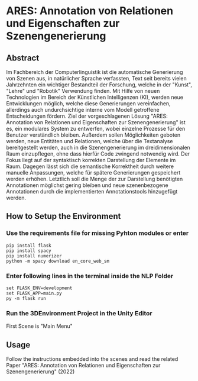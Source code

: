 # ARES: Annotation von Relationen und Eigenschaften zur Szenengenerierung

## Abstract
Im Fachbereich der Computerlinguistik ist die automatische Generierung von Szenen aus, in natürlicher Sprache verfassten, Text seit bereits vielen Jahrzehnten ein wichtiger Bestandteil der Forschung, welche in der "Kunst", "Lehre" und "Robotik" Verwendung finden. Mit Hilfe von neuen Technologien im Bereich der Künstlichen Intelligenzen (KI), werden neue Entwicklungen möglich, welche diese Generierungen vereinfachen, allerdings auch undurchsichtige interne vom Modell getroffene Entscheidungen fördern. 
Ziel der vorgeschlagenen Lösung "ARES: Annotation von Relationen und Eigenschaften zur Szenengenerierung" ist es, ein modulares System zu entwerfen, wobei einzelne Prozesse für den Benutzer verständlich bleiben. Außerdem sollen Möglichkeiten geboten werden, neue Entitäten und Relationen, welche über die Textanalyse bereitgestellt werden, auch in die Szenengenerierung im dreidimensionalen Raum einzupflegen, ohne dass hierfür Code zwingend notwendig wird. Der Fokus liegt auf der syntaktisch korrekten Darstellung der Elemente im Raum. Dagegen lässt sich die semantische Korrektheit durch weitere manuelle Anpassungen, welche für spätere Generierungen gespeichert werden erhöhen. Letztlich soll die Menge der zur Darstellung benötigten Annotationen möglichst gering bleiben und neue szenenbezogene Annotationen durch die implementierten Annotationstools hinzugefügt werden.

## How to Setup the Environment

### Use the requirements file for missing Pyhton modules or enter
```
pip install flask
pip install spacy
pip install numerizer
python -m spacy download en_core_web_sm
```
### Enter following lines in the terminal inside the NLP Folder
```
set FLASK_ENV=development
set FLASK_APP=main.py
py -m flask run
```
### Run the 3DEnvironment Project in the Unity Editor 
First Scene is "Main Menu"

## Usage

Follow the instructions embedded into the scenes and read the related Paper "ARES: Annotation von Relationen und Eigenschaften zur Szenengenerierung" (2022)
